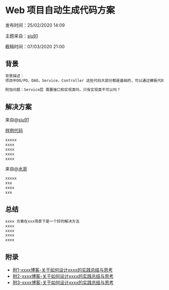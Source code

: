# Web 项目自动生成代码方案

发布时间：25/02/2020 14:09

主题来自：[siu91](https://github.com/siu91)  

截稿时间：07/03/2020 21:00



## 背景

```txt
背景描述：
项目中DO/PO，DAO，Service，Controller 这些代码大部分都是基础的，可以通过模板代码生成，提高开发效率，有哪些解决方案可以简化这样的操作步骤。
           
附加问题：Service层 需要接口和实现类吗，只有实现类不可以吗？
```



## 解决方案

来自@[siu91](https://github.com/siu91) 

[样例代码](../demo/demo1.md)

```txt
xxxxx  
xxxx
xxxx
xxxx
xxxx
```

来自@[水哥](https://github.com/siu91) 

```txt
xxxxx
xxx
xxxx
xxx
```



## 总结

```txt
xxxx 方案在xxx场景下是一个好的解决方法
xxxx
xxxx
xxxx
xxxx
```



## 附录

- [附1-xxxx博客-关于如何设计xxxx的实践总结与思考](https://github.com/)
- [附2-xxxx博客-关于如何设计xxxx的实践总结与思考](https://github.com/)
- [附3-xxxx博客-关于如何设计xxxx的实践总结与思考](https://github.com/)
